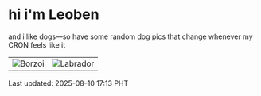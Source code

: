# hi i'm Leoben

and i like dogs—so have some random dog pics that change whenever my CRON feels like it

|  |  |
|--------|----------|
| ![Borzoi](https://random-dog-vercel.vercel.app/api/random-borzoi?v=1754817221) | ![Labrador](https://random-dog-vercel.vercel.app/api/random-labrador?v=1754817221) |

Last updated: 2025-08-10 17:13 PHT
